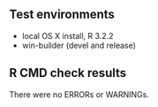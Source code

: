 ## Test environments
* local OS X install, R 3.2.2
* win-builder (devel and release)

## R CMD check results
There were no ERRORs or WARNINGs. 
